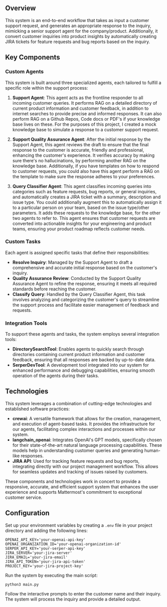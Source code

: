 ## Overview

This system is an end-to-end workflow that takes as input a customer support request, and generates an appropriate response to the inquiry, mimicking a senior support agent for the company/product. Additionally, it convert customer inquiries into product insights by automatically creating JIRA tickets for feature requests and bug reports based on the inquiry.

## Key Components

### Custom Agents

This system is built around three specialized agents, each tailored to fulfill a specific role within the support process:

1. **Support Agent**: This agent acts as the frontline responder to all incoming customer queries. It performs RAG on a detailed directory of current product information and customer feedback, in addition to internet searches to provide precise and informed responses. It can also perform RAG on a Github Repos, Code docs or PDF's if your knowledge base lives on these. For the purposes of this project, I created a mock knowledge base to simulate a response to a customer support request.

2. **Support Quality Assurance Agent**: After the initial response by the Support Agent, this agent reviews the draft to ensure that the final response to the customer is accurate, friendly and professional, enhancing the customer's experience. It verifies accuracy by making sure there's no hallucinations, by performing another RAG on the knowledge base. Additionally, if you have templates on how to respond to customer requests, you could also have this agent perform a RAG on the template to make sure the response adheres to your preferences.

3. **Query Classifier Agent**: This agent classifies incoming queries into categories such as feature requests, bug reports, or general inquiries, and automatically creates a JIRA ticket with a summary, description and issue type. You could additionally augment this to automatically assign it to a particular person on your team, based on the issue type/other parameters. It adds these requests to the knowledge base, for the other two agents to refer to. This agent ensures that customer requests are converted into actionable insights for your engineering and product teams, ensuring your product roadmap reflects customer needs.

### Custom Tasks

Each agent is assigned specific tasks that define their responsibilities:

- **Resolve Inquiry**: Managed by the Support Agent to draft a comprehensive and accurate initial response based on the customer's inquiry.
- **Quality Assurance Review**: Conducted by the Support Quality Assurance Agent to refine the response, ensuring it meets all required standards before reaching the customer.
- **Classify Query**: Handled by the Query Classifier Agent, this task involves analyzing and categorizing the customer's query to streamline the support process and facilitate easier management of feedback and requests.

### Integration Tools

To support these agents and tasks, the system employs several integration tools:

- **DirectorySearchTool**: Enables agents to quickly search through directories containing current product information and customer feedback, ensuring that all responses are backed by up-to-date data.
- **SerperDevTool**: A development tool integrated into our system for enhanced performance and debugging capabilities, ensuring smooth operation of the agents during their tasks.

## Technologies

This system leverages a combination of cutting-edge technologies and established software practices:

- **crewai**: A versatile framework that allows for the creation, management, and execution of agent-based tasks. It provides the infrastructure for our agents, facilitating complex interactions and processes within our system.
- **langchain_openai**: Integrates OpenAI's GPT models, specifically chosen for their state-of-the-art natural language processing capabilities. These models help in understanding customer queries and generating human-like responses.
- **JIRA API**: Used for tracking feature requests and bug reports, integrating directly with our project management workflow. This allows for seamless updates and tracking of issues raised by customers.

These components and technologies work in concert to provide a responsive, accurate, and efficient support system that enhances the user experience and supports Mattermost's commitment to exceptional customer service.


## Configuration

Set up your environment variables by creating a `.env` file in your project directory and adding the following lines:

```plaintext
OPENAI_API_KEY='your-openai-api-key'
OPENAI_ORGANIZATION_ID='your-openai-organization-id'
SERPER_API_KEY='your-serper-api-key'
JIRA_SERVER='your-jira-server'
JIRA_EMAIL='your-jira-email'
JIRA_API_TOKEN='your-jira-api-token'
PROJECT_KEY='your-jira-project-key'
```

Run the system by executing the main script:

```
python3 main.py

```

Follow the interactive prompts to enter the customer name and their inquiry. The system will process the inquiry and provide a detailed output.

